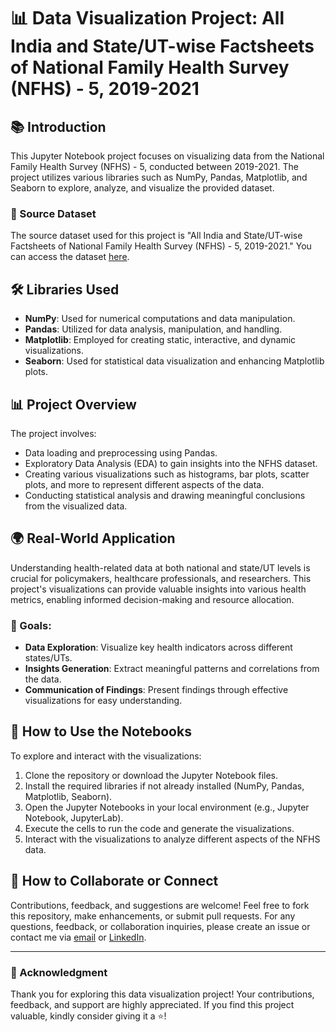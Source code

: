 # 📊 Data Visualization Project: All India and State/UT-wise Factsheets of National Family Health Survey (NFHS) - 5, 2019-2021

## 📚 Introduction
This Jupyter Notebook project focuses on visualizing data from the National Family Health Survey (NFHS) - 5, conducted between 2019-2021. The project utilizes various libraries such as NumPy, Pandas, Matplotlib, and Seaborn to explore, analyze, and visualize the provided dataset.

### 📂 Source Dataset
The source dataset used for this project is "All India and State/UT-wise Factsheets of National Family Health Survey (NFHS) - 5, 2019-2021." You can access the dataset [here](https://data.gov.in/catalog/national-family-health-survey-nfhs-5).

## 🛠️ Libraries Used
- **NumPy**: Used for numerical computations and data manipulation.
- **Pandas**: Utilized for data analysis, manipulation, and handling.
- **Matplotlib**: Employed for creating static, interactive, and dynamic visualizations.
- **Seaborn**: Used for statistical data visualization and enhancing Matplotlib plots.

## 📊 Project Overview
The project involves:
- Data loading and preprocessing using Pandas.
- Exploratory Data Analysis (EDA) to gain insights into the NFHS dataset.
- Creating various visualizations such as histograms, bar plots, scatter plots, and more to represent different aspects of the data.
- Conducting statistical analysis and drawing meaningful conclusions from the visualized data.

## 🌍 Real-World Application
Understanding health-related data at both national and state/UT levels is crucial for policymakers, healthcare professionals, and researchers. This project's visualizations can provide valuable insights into various health metrics, enabling informed decision-making and resource allocation.

### 🎯 Goals:
- **Data Exploration**: Visualize key health indicators across different states/UTs.
- **Insights Generation**: Extract meaningful patterns and correlations from the data.
- **Communication of Findings**: Present findings through effective visualizations for easy understanding.

## 💬 How to Use the Notebooks
To explore and interact with the visualizations:
1. Clone the repository or download the Jupyter Notebook files.
2. Install the required libraries if not already installed (NumPy, Pandas, Matplotlib, Seaborn).
3. Open the Jupyter Notebooks in your local environment (e.g., Jupyter Notebook, JupyterLab).
4. Execute the cells to run the code and generate the visualizations.
5. Interact with the visualizations to analyze different aspects of the NFHS data.

## 🤝 How to Collaborate or Connect
Contributions, feedback, and suggestions are welcome! Feel free to fork this repository, make enhancements, or submit pull requests. For any questions, feedback, or collaboration inquiries, please create an issue or contact me via [email](mailto:chakrabartysurashree@gmail.com) or [LinkedIn](https://www.linkedin.com/in/surashreechakrabarty/).


---

### 🙏 Acknowledgment
Thank you for exploring this data visualization project! Your contributions, feedback, and support are highly appreciated. If you find this project valuable, kindly consider giving it a ⭐️!

